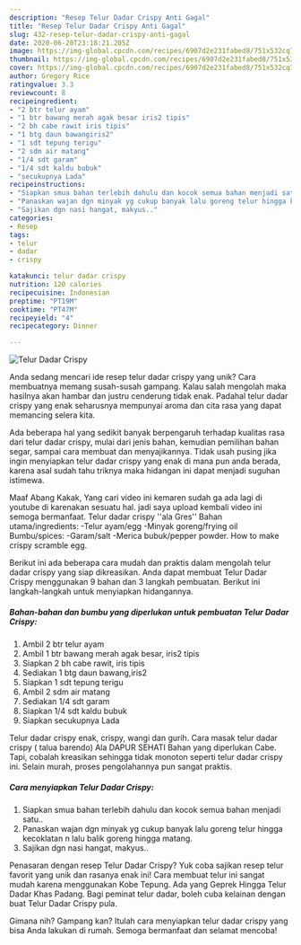 ```yaml
---
description: "Resep Telur Dadar Crispy Anti Gagal"
title: "Resep Telur Dadar Crispy Anti Gagal"
slug: 432-resep-telur-dadar-crispy-anti-gagal
date: 2020-06-20T23:18:21.205Z
image: https://img-global.cpcdn.com/recipes/6907d2e231fabed8/751x532cq70/telur-dadar-crispy-foto-resep-utama.jpg
thumbnail: https://img-global.cpcdn.com/recipes/6907d2e231fabed8/751x532cq70/telur-dadar-crispy-foto-resep-utama.jpg
cover: https://img-global.cpcdn.com/recipes/6907d2e231fabed8/751x532cq70/telur-dadar-crispy-foto-resep-utama.jpg
author: Gregory Rice
ratingvalue: 3.3
reviewcount: 8
recipeingredient:
- "2 btr telur ayam"
- "1 btr bawang merah agak besar iris2 tipis"
- "2 bh cabe rawit iris tipis"
- "1 btg daun bawangiris2"
- "1 sdt tepung terigu"
- "2 sdm air matang"
- "1/4 sdt garam"
- "1/4 sdt kaldu bubuk"
- "secukupnya Lada"
recipeinstructions:
- "Siapkan smua bahan terlebih dahulu dan kocok semua bahan menjadi satu.."
- "Panaskan wajan dgn minyak yg cukup banyak lalu goreng telur hingga kecoklatan n lalu balik goreng hingga matang."
- "Sajikan dgn nasi hangat, makyus.."
categories:
- Resep
tags:
- telur
- dadar
- crispy

katakunci: telur dadar crispy 
nutrition: 120 calories
recipecuisine: Indonesian
preptime: "PT19M"
cooktime: "PT47M"
recipeyield: "4"
recipecategory: Dinner

---
```



![Telur Dadar Crispy](https://img-global.cpcdn.com/recipes/6907d2e231fabed8/751x532cq70/telur-dadar-crispy-foto-resep-utama.jpg)

Anda sedang mencari ide resep telur dadar crispy yang unik? Cara membuatnya memang susah-susah gampang. Kalau salah mengolah maka hasilnya akan hambar dan justru cenderung tidak enak. Padahal telur dadar crispy yang enak seharusnya mempunyai aroma dan cita rasa yang dapat memancing selera kita.

Ada beberapa hal yang sedikit banyak berpengaruh terhadap kualitas rasa dari telur dadar crispy, mulai dari jenis bahan, kemudian pemilihan bahan segar, sampai cara membuat dan menyajikannya. Tidak usah pusing jika ingin menyiapkan telur dadar crispy yang enak di mana pun anda berada, karena asal sudah tahu triknya maka hidangan ini dapat menjadi suguhan istimewa.

Maaf Abang Kakak, Yang cari video ini kemaren sudah ga ada lagi di youtube di karenakan sesuatu hal. jadi saya upload kembali video ini semoga bermanfaat. Telur dadar crispy &#39;&#39;ala Gres&#39;&#39; Bahan utama/ingredients: -Telur ayam/egg -Minyak goreng/frying oil Bumbu/spices: -Garam/salt -Merica bubuk/pepper powder. How to make crispy scramble egg.


Berikut ini ada beberapa cara mudah dan praktis dalam mengolah telur dadar crispy yang siap dikreasikan. Anda dapat membuat Telur Dadar Crispy menggunakan 9 bahan dan 3 langkah pembuatan. Berikut ini langkah-langkah untuk menyiapkan hidangannya.

<!--inarticleads1-->

##### Bahan-bahan dan bumbu yang diperlukan untuk pembuatan Telur Dadar Crispy:

1. Ambil 2 btr telur ayam
1. Ambil 1 btr bawang merah agak besar, iris2 tipis
1. Siapkan 2 bh cabe rawit, iris tipis
1. Sediakan 1 btg daun bawang,iris2
1. Siapkan 1 sdt tepung terigu
1. Ambil 2 sdm air matang
1. Sediakan 1/4 sdt garam
1. Siapkan 1/4 sdt kaldu bubuk
1. Siapkan secukupnya Lada


Telur dadar crispy enak, crispy, wangi dan gurih. Cara masak telur dadar crispy ( talua barendo) Ala DAPUR SEHATI Bahan yang diperlukan Cabe. Tapi, cobalah kreasikan sehingga tidak monoton seperti telur dadar crispy ini. Selain murah, proses pengolahannya pun sangat praktis. 

<!--inarticleads2-->

##### Cara menyiapkan Telur Dadar Crispy:

1. Siapkan smua bahan terlebih dahulu dan kocok semua bahan menjadi satu..
1. Panaskan wajan dgn minyak yg cukup banyak lalu goreng telur hingga kecoklatan n lalu balik goreng hingga matang.
1. Sajikan dgn nasi hangat, makyus..


Penasaran dengan resep Telur Dadar Crispy? Yuk coba sajikan resep telur favorit yang unik dan rasanya enak ini! Cara membuat telur ini sangat mudah karena menggunakan Kobe Tepung. Ada yang Geprek Hingga Telur Dadar Khas Padang. Bagi peminat telur dadar, boleh cuba kelainan dengan buat Telur Dadar Crispy pula. 

Gimana nih? Gampang kan? Itulah cara menyiapkan telur dadar crispy yang bisa Anda lakukan di rumah. Semoga bermanfaat dan selamat mencoba!
